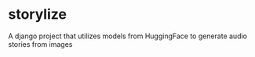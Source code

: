 # storylize
A django project that utilizes models from HuggingFace to generate audio stories from images
